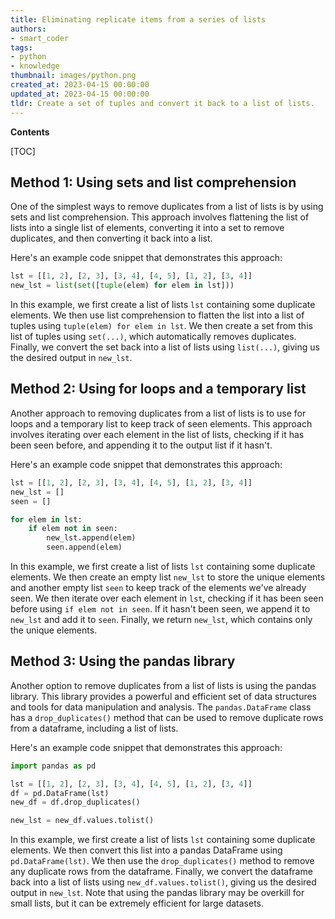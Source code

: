 ```yaml
---
title: Eliminating replicate items from a series of lists
authors:
- smart_coder
tags:
- python
- knowledge
thumbnail: images/python.png
created_at: 2023-04-15 00:00:00
updated_at: 2023-04-15 00:00:00
tldr: Create a set of tuples and convert it back to a list of lists.
---
```


**Contents**

[TOC]

## Method 1: Using sets and list comprehension

One of the simplest ways to remove duplicates from a list of lists is by using sets and list comprehension. This approach involves flattening the list of lists into a single list of elements, converting it into a set to remove duplicates, and then converting it back into a list.

Here's an example code snippet that demonstrates this approach:

```python
lst = [[1, 2], [2, 3], [3, 4], [4, 5], [1, 2], [3, 4]]
new_lst = list(set([tuple(elem) for elem in lst]))
```

In this example, we first create a list of lists `lst` containing some duplicate elements. We then use list comprehension to flatten the list into a list of tuples using `tuple(elem) for elem in lst`. We then create a set from this list of tuples using `set(...)`, which automatically removes duplicates. Finally, we convert the set back into a list of lists using `list(...)`, giving us the desired output in `new_lst`.


## Method 2: Using for loops and a temporary list

Another approach to removing duplicates from a list of lists is to use for loops and a temporary list to keep track of seen elements. This approach involves iterating over each element in the list of lists, checking if it has been seen before, and appending it to the output list if it hasn't.

Here's an example code snippet that demonstrates this approach:

```python
lst = [[1, 2], [2, 3], [3, 4], [4, 5], [1, 2], [3, 4]]
new_lst = []
seen = []

for elem in lst:
    if elem not in seen:
        new_lst.append(elem)
        seen.append(elem)
```

In this example, we first create a list of lists `lst` containing some duplicate elements. We then create an empty list `new_lst` to store the unique elements and another empty list `seen` to keep track of the elements we've already seen. We then iterate over each element in `lst`, checking if it has been seen before using `if elem not in seen`. If it hasn't been seen, we append it to `new_lst` and add it to `seen`. Finally, we return `new_lst`, which contains only the unique elements.


## Method 3: Using the pandas library

Another option to remove duplicates from a list of lists is using the pandas library. This library provides a powerful and efficient set of data structures and tools for data manipulation and analysis. The `pandas.DataFrame` class has a `drop_duplicates()` method that can be used to remove duplicate rows from a dataframe, including a list of lists.

Here's an example code snippet that demonstrates this approach:

```python
import pandas as pd

lst = [[1, 2], [2, 3], [3, 4], [4, 5], [1, 2], [3, 4]]
df = pd.DataFrame(lst)
new_df = df.drop_duplicates()

new_lst = new_df.values.tolist()
```

In this example, we first create a list of lists `lst` containing some duplicate elements. We then convert this list into a pandas DataFrame using `pd.DataFrame(lst)`. We then use the `drop_duplicates()` method to remove any duplicate rows from the dataframe. Finally, we convert the dataframe back into a list of lists using `new_df.values.tolist()`, giving us the desired output in `new_lst`. Note that using the pandas library may be overkill for small lists, but it can be extremely efficient for large datasets.
